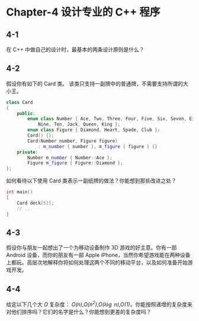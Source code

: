 # Chapter-4 设计专业的 C++ 程序

## 4-1

在 C++ 中做自己的设计时，最基本的两条设计原则是什么？

## 4-2

假设你有如下的 Card 类。 该类只支持一副牌中的普通牌，不需要支持所谓的大小王。

```c++
class Card
{
    public:
        enum class Number { Ace, Two, Three, Four, Five, Six, Seven, Eight,
            Nine, Ten, Jack, Queen, King };
        enum class Figure { Diamond, Heart, Spade, Club };
        Card() {};
        Card(Number number, Figure figure)
            : m_number { number }, m_figure { figure } {}
    private:
        Number m_number { Number::Ace };
        Figure m_figure { Figure::Diamond };
};
```

如何看待以下使用 Card 类表示一副纸牌的做法？你能想到那些改进之处？

```c++
int main()
{
    Card deck[52];
    // ...
}
```

## 4-3

假设你与朋友一起想出了一个为移动设备制作 3D 游戏的好主意。你有一部 Android 设备，而你的朋友有一部 Apple iPhone，当然你希望游戏能在两种设备上都玩。高层次地解释你将如何处理这两个不同的移动平台，以及如何准备开始游戏开发。

## 4-4

给定以下几个大 *O* 复杂度： *O(n),O($n^2$),O($\log$ n),O(1)*。你能按照递增的复杂度来对他们排序吗？它们的名字是什么？你能想到更差的复杂度吗？
